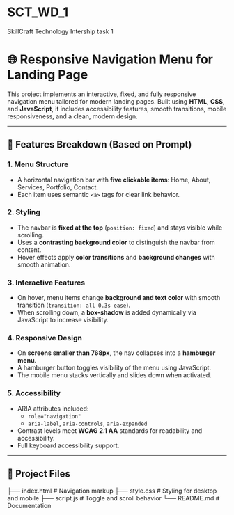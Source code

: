 # SCT_WD_1
SkillCraft Technology Intership task 1
# 🌐 Responsive Navigation Menu for Landing Page

This project implements an interactive, fixed, and fully responsive navigation menu tailored for modern landing pages. Built using **HTML**, **CSS**, and **JavaScript**, it includes accessibility features, smooth transitions, mobile responsiveness, and a clean, modern design.

---

## 📌 Features Breakdown (Based on Prompt)

### 1. Menu Structure

- A horizontal navigation bar with **five clickable items**: Home, About, Services, Portfolio, Contact.
- Each item uses semantic `<a>` tags for clear link behavior.

### 2. Styling

- The navbar is **fixed at the top** (`position: fixed`) and stays visible while scrolling.
- Uses a **contrasting background color** to distinguish the navbar from content.
- Hover effects apply **color transitions** and **background changes** with smooth animation.

### 3. Interactive Features

- On hover, menu items change **background and text color** with smooth transition (`transition: all 0.3s ease`).
- When scrolling down, a **box-shadow** is added dynamically via JavaScript to increase visibility.

### 4. Responsive Design

- On **screens smaller than 768px**, the nav collapses into a **hamburger menu**.
- A hamburger button toggles visibility of the menu using JavaScript.
- The mobile menu stacks vertically and slides down when activated.

### 5. Accessibility

- ARIA attributes included:
  - `role="navigation"`
  - `aria-label`, `aria-controls`, `aria-expanded`
- Contrast levels meet **WCAG 2.1 AA** standards for readability and accessibility.
- Full keyboard accessibility support.

---

## 📁 Project Files

├── index.html # Navigation markup
├── style.css # Styling for desktop and mobile
├── script.js # Toggle and scroll behavior
└── README.md # Documentation
